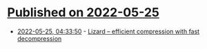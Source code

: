 # [Published on 2022-05-25](index.md)

* [2022-05-25, 04:33:50](https://news.ycombinator.com/item?id=31500640) - [Lizard – efficient compression with fast decompression](https://github.com/inikep/lizard)
